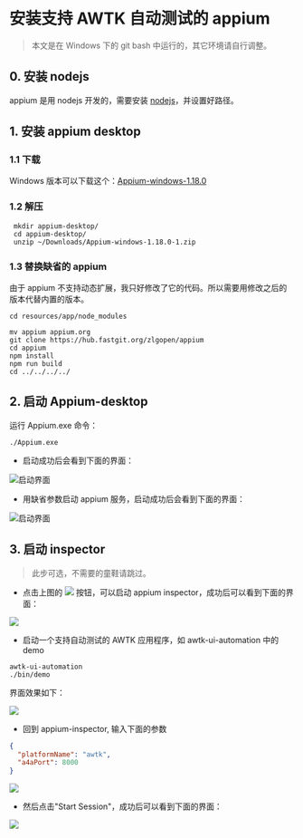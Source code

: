 # 安装支持 AWTK 自动测试的 appium

> 本文是在 Windows 下的 git bash 中运行的，其它环境请自行调整。

## 0. 安装 nodejs

appium 是用 nodejs 开发的，需要安装 [nodejs](https://nodejs.org/en/)，并设置好路径。

## 1. 安装 appium desktop

### 1.1 下载

Windows 版本可以下载这个：[Appium-windows-1.18.0](https://github.com/appium/appium-desktop/releases/download/v1.18.0-1/Appium-windows-1.18.0-1.zip)

### 1.2 解压

```
 mkdir appium-desktop/
 cd appium-desktop/
 unzip ~/Downloads/Appium-windows-1.18.0-1.zip
 ```

### 1.3 替换缺省的 appium

由于 appium 不支持动态扩展，我只好修改了它的代码。所以需要用修改之后的版本代替内置的版本。

```
cd resources/app/node_modules

mv appium appium.org
git clone https://hub.fastgit.org/zlgopen/appium
cd appium
npm install
npm run build
cd ../../../../
```

## 2. 启动 Appium-desktop

运行 Appium.exe 命令：

```
./Appium.exe
```

* 启动成功后会看到下面的界面：

![启动界面](images/appium_desktop_start.png)

* 用缺省参数启动 appium 服务，启动成功后会看到下面的界面：

![启动界面](images/appium_desktop0.png)

## 3. 启动 inspector

> 此步可选，不需要的童鞋请跳过。

* 点击上图的 ![](images/appium_start_inspector.png) 按钮，可以启动 appium inspector，成功后可以看到下面的界面：

![](images/inspector_1.png)

* 启动一个支持自动测试的 AWTK 应用程序，如 awtk-ui-automation 中的 demo

```
awtk-ui-automation
./bin/demo
```

界面效果如下：

![](images/demo.png)

* 回到 appium-inspector, 输入下面的参数

```json
{
  "platformName": "awtk",
  "a4aPort": 8000
}
```

![](images/inspector_2.png)

* 然后点击"Start Session"，成功后可以看到下面的界面：

![](images/inspector_3.png)
